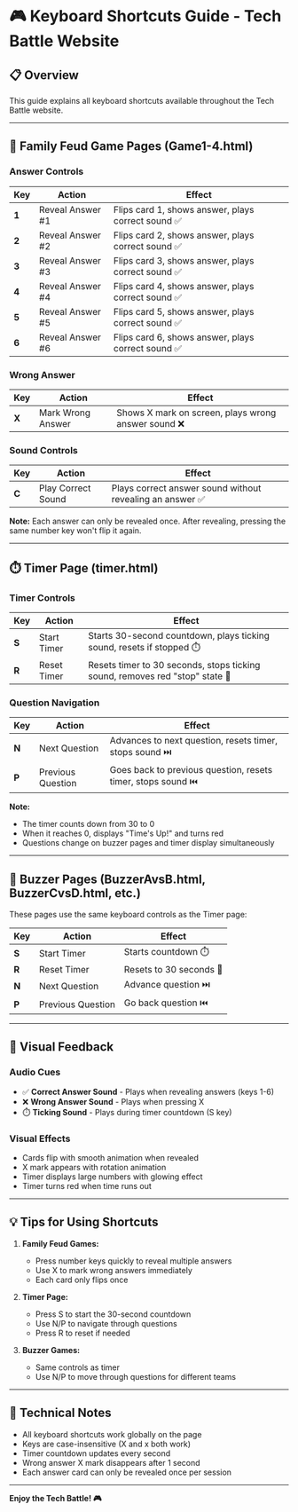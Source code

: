# 🎮 Keyboard Shortcuts Guide - Tech Battle Website

## 📋 Overview
This guide explains all keyboard shortcuts available throughout the Tech Battle website.

---

## 🎯 **Family Feud Game Pages** (Game1-4.html)

### Answer Controls
| Key | Action | Effect |
|-----|--------|--------|
| **1** | Reveal Answer #1 | Flips card 1, shows answer, plays correct sound ✅ |
| **2** | Reveal Answer #2 | Flips card 2, shows answer, plays correct sound ✅ |
| **3** | Reveal Answer #3 | Flips card 3, shows answer, plays correct sound ✅ |
| **4** | Reveal Answer #4 | Flips card 4, shows answer, plays correct sound ✅ |
| **5** | Reveal Answer #5 | Flips card 5, shows answer, plays correct sound ✅ |
| **6** | Reveal Answer #6 | Flips card 6, shows answer, plays correct sound ✅ |

### Wrong Answer
| Key | Action | Effect |
|-----|--------|--------|
| **X** | Mark Wrong Answer | Shows X mark on screen, plays wrong answer sound ❌ |

### Sound Controls
| Key | Action | Effect |
|-----|--------|--------|
| **C** | Play Correct Sound | Plays correct answer sound without revealing an answer ✅ |

**Note:** Each answer can only be revealed once. After revealing, pressing the same number key won't flip it again.

---

## ⏱️ **Timer Page** (timer.html)

### Timer Controls
| Key | Action | Effect |
|-----|--------|--------|
| **S** | Start Timer | Starts 30-second countdown, plays ticking sound, resets if stopped ⏱️ |
| **R** | Reset Timer | Resets timer to 30 seconds, stops ticking sound, removes red "stop" state 🔄 |

### Question Navigation
| Key | Action | Effect |
|-----|--------|--------|
| **N** | Next Question | Advances to next question, resets timer, stops sound ⏭️ |
| **P** | Previous Question | Goes back to previous question, resets timer, stops sound ⏮️ |

**Note:** 
- The timer counts down from 30 to 0
- When it reaches 0, displays "Time's Up!" and turns red
- Questions change on buzzer pages and timer display simultaneously

---

## 🔔 **Buzzer Pages** (BuzzerAvsB.html, BuzzerCvsD.html, etc.)

These pages use the same keyboard controls as the Timer page:

| Key | Action | Effect |
|-----|--------|--------|
| **S** | Start Timer | Starts countdown ⏱️ |
| **R** | Reset Timer | Resets to 30 seconds 🔄 |
| **N** | Next Question | Advance question ⏭️ |
| **P** | Previous Question | Go back question ⏮️ |

---

## 🎨 **Visual Feedback**

### Audio Cues
- ✅ **Correct Answer Sound** - Plays when revealing answers (keys 1-6)
- ❌ **Wrong Answer Sound** - Plays when pressing X
- ⏱️ **Ticking Sound** - Plays during timer countdown (S key)

### Visual Effects
- Cards flip with smooth animation when revealed
- X mark appears with rotation animation
- Timer displays large numbers with glowing effect
- Timer turns red when time runs out

---

## 💡 **Tips for Using Shortcuts**

1. **Family Feud Games:**
   - Press number keys quickly to reveal multiple answers
   - Use X to mark wrong answers immediately
   - Each card only flips once

2. **Timer Page:**
   - Press S to start the 30-second countdown
   - Use N/P to navigate through questions
   - Press R to reset if needed

3. **Buzzer Games:**
   - Same controls as timer
   - Use N/P to move through questions for different teams

---

## 🔧 **Technical Notes**

- All keyboard shortcuts work globally on the page
- Keys are case-insensitive (X and x both work)
- Timer countdown updates every second
- Wrong answer X mark disappears after 1 second
- Each answer card can only be revealed once per session

---

**Enjoy the Tech Battle! 🎮**


